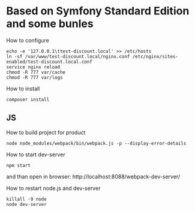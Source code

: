 Based on Symfony Standard Edition and some bunles
========================

How to configure

```
echo -e '127.0.0.1\ttest-discount.local' >> /etc/hosts
ln -sf /var/www/test-discount.local/nginx.conf /etc/nginx/sites-enabled/test-discount.local.conf
service nginx reload
chmod -R 777 var/cache
chmod -R 777 var/logs
```

How to install
```
composer install
```

JS
---

How to build project for product
```
node node_modules/webpack/bin/webpack.js -p --display-error-details
```

How to start dev-server
```
npm start
```
and than open in browser: http://localhost:8088/webpack-dev-server/

How to restart node.js and dev-server
```
killall -9 node
node dev-server
```